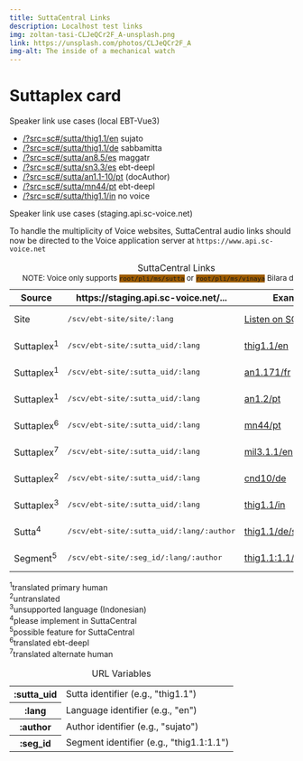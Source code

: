 ```yaml
---
title: SuttaCentral Links
description: Localhost test links 
img: zoltan-tasi-CLJeQCr2F_A-unsplash.png
link: https://unsplash.com/photos/CLJeQCr2F_A
img-alt: The inside of a mechanical watch
---
```



# Suttaplex card
Speaker link use cases (local EBT-Vue3)

* [/?src=sc#/sutta/thig1.1/en](/?src=sc#/sutta/thig1.1/en) sujato
* [/?src=sc#/sutta/thig1.1/de](/?src=sc#/sutta/thig1.1/de) sabbamitta
* [/?src=sc#/sutta/an8.5/es](/?src=sc#/sutta/an8.5/es) maggatr
* [/?src=sc#/sutta/sn3.3/es](/?src=sc#/sutta/an3.3/es) ebt-deepl
* [/?src=sc#/sutta/an1.1-10/pt](/?src=sc#/sutta/an1.1-10/pt) (docAuthor)
* [/?src=sc#/sutta/mn44/pt](/?src=sc#/sutta/mn44/pt) ebt-deepl
* [/?src=sc#/sutta/thig1.1/in](/?src=sc#/sutta/thig1.1/in) no voice

Speaker link use cases (staging.api.sc-voice.net)

<p class="mt-3">
To handle the multiplicity of Voice websites,
SuttaCentral audio links should now be directed
to the Voice application server at
<code>https://www.api.sc-voice.net</code>
</p>
<table>
<caption>
  SuttaCentral Links
  <div style="font-size: smaller;">
    NOTE: Voice only supports 
    <code style="background-color:#9C5B01">root/pli/ms/sutta</code>
    or 
    <code style="background-color:#9C5B01">root/pli/ms/vinaya</code> 
    Bilara documents.
  </div>
</caption>
<thead>
  <tr>
    <th>Source</th>
    <th>https://staging.api.sc-voice.net/...</th>
    <th>Example</th>
  </tr>
</thead>
<tr>
  <td>Site</td>
  <td>
    <pre>/scv/ebt-site/site/:lang</pre>
  </td>
  <td>
    <a href="https://staging.api.sc-voice.net/scv/ebt-site/site/en"
      target="_blank">
      Listen on SC Voice
    </a>
  </td>
</tr>
<tr>
  <td>Suttaplex<sup>1</sup></th>
  <td>
    <pre>/scv/ebt-site/:sutta_uid/:lang</pre>
  </td>
  <td>
    <a href="https://staging.api.sc-voice.net/scv/ebt-site/thig1.1/en"
      target="_blank">
      thig1.1/en
    </a>
  </td>
</tr>
<tr>
  <td>Suttaplex<sup>1</sup></th>
  <td>
    <pre>/scv/ebt-site/:sutta_uid/:lang</pre>
  </td>
  <td>
    <a href="https://staging.api.sc-voice.net/scv/ebt-site/an1.171/fr"
      target="_blank">
      an1.171/fr
    </a>
  </td>
</tr>
<tr>
  <td>Suttaplex<sup>1</sup></th>
  <td>
    <pre>/scv/ebt-site/:sutta_uid/:lang</pre>
  </td>
  <td>
    <a href="https://staging.api.sc-voice.net/scv/ebt-site/an1.2/pt"
      target="_blank">
      an1.2/pt
    </a>
  </td>
</tr>
<tr>
<tr>
  <td>Suttaplex<sup>6</sup></th>
  <td>
    <pre>/scv/ebt-site/:sutta_uid/:lang</pre>
  </td>
  <td>
    <a href="https://staging.api.sc-voice.net/scv/ebt-site/mn44/pt"
      target="_blank">
      mn44/pt
    </a>
  </td>
</tr>
<tr>
  <td>Suttaplex<sup>7</sup></th>
  <td>
    <pre>/scv/ebt-site/:sutta_uid/:lang</pre>
  </td>
  <td>
    <a href="https://staging.api.sc-voice.net/scv/ebt-site/mil3.1.1/en"
      target="_blank">
      mil3.1.1/en
    </a>
  </td>
</tr>
<tr>
  <td>Suttaplex<sup>2</sup></th>
  <td>
    <pre>/scv/ebt-site/:sutta_uid/:lang</pre>
  </td>
  <td>
    <a href="https://staging.api.sc-voice.net/scv/ebt-site/cnd11/de"
      target="_blank">
      cnd10/de
    </a>
  </td>
</tr>
<tr>
  <td>Suttaplex<sup>3</sup></th>
  <td>
    <pre>/scv/ebt-site/:sutta_uid/:lang</pre>
  </td>
  <td>
    <a href="https://staging.api.sc-voice.net/scv/ebt-site/thig1.1/in"
      target="_blank">
      thig1.1/in
    </a>
  </td>
</tr>
<tr>
  <td>Sutta<sup>4</sup></th>
  <td>
    <pre>/scv/ebt-site/:sutta_uid/:lang/:author</pre>
  </td>
  <td>
    <a href="https://staging.api.sc-voice.net/scv/ebt-site/thig1.1/de/sabbamitta"
      target="_blank">
      thig1.1/de/sabbamitta
    </a>
  </td>
</tr>
<tr>
  <td>Segment<sup>5</sup></th>
  <td>
    <pre>/scv/ebt-site/:seg_id/:lang/:author</pre>
  </td>
  <td>
    <a href="https://staging.api.sc-voice.net/scv/ebt-site/thig1.1:1.1/en/soma"
      target="_blank">
      thig1.1:1.1/en/soma
    </a>
  </td>
</tr>
</table>
<div class="legend">
  <div><sup>1</sup>translated primary human</div>
  <div><sup>2</sup>untranslated</div>
  <div><sup>3</sup>unsupported language (Indonesian)</div>
  <div><sup>4</sup>please implement in SuttaCentral</div>
  <div><sup>5</sup>possible feature for SuttaCentral</div>
  <div><sup>6</sup>translated ebt-deepl</div>
  <div><sup>7</sup>translated alternate human</div>
</div>
<table>
  <caption>URL Variables</caption>
  <tr>
    <th>:sutta_uid</th><td>Sutta identifier (e.g., "thig1.1")</td>
  </tr>
  <tr><th>:lang</th>
    <td>Language identifier (e.g., "en")</td>
  </tr>
  <tr><th>:author</th>
    <td>Author identifier (e.g., "sujato")</td>
  </tr>
  <tr><th>:seg_id</th>
    <td>Segment identifier (e.g., "thig1.1:1.1")</td>
  </tr>
</table>
